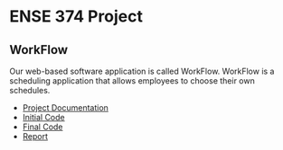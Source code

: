 # ENSE 374 Project
## WorkFlow

Our web-based software application is called WorkFlow. 
WorkFlow is a scheduling application that allows employees to choose their own schedules.

- [Project Documentation](Getsched/documents/week01/readme.md)
- [Initial Code](Getsched/prototypes/initial/readme.md)
- [Final Code](Getsched/workflow.zip)
- [Report](Getsched/REPORT.md)

